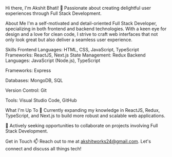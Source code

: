 Hi there, I'm Akshit Bhati! 👋
Passionate about creating delightful user experiences through Full Stack Development.

About Me
I'm a self-motivated and detail-oriented Full Stack Developer, specializing in both frontend and backend technologies. With a keen eye for design and a love for clean code, I strive to craft web interfaces that not only look great but also deliver a seamless user experience.

Skills
Frontend
Languages: HTML, CSS, JavaScript, TypeScript
Frameworks: ReactJS, Next.js
State Management: Redux
Backend
Languages: JavaScript (Node.js), TypeScript

Frameworks: Express

Databases: MongoDB, SQL

Version Control: Git

Tools: Visual Studio Code, GitHub

What I'm Up To
🌱 Currently expanding my knowledge in ReactJS, Redux, TypeScript, and Next.js to build more robust and scalable web applications.

🚀 Actively seeking opportunities to collaborate on projects involving Full Stack Development.

Get in Touch
📫 Reach out to me at akshitworks24@gmail.com. Let's connect and discuss all things tech!
